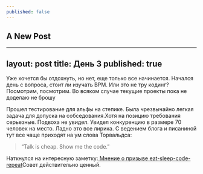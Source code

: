 ```yaml
---
published: false
---
```

## A New Post

---
layout: post
title: День 3
published: true
---

Уже хочется бы отдохнуть, но нет, еще только все начинается. Начался день с вопроса, стоит ли изучать BPM. Или это не тру кодинг? Посмотрим, посмотрим. Во всяком случае текущие проекты пока не доделаю не брошу

Прошел тестирование для альфы на степике. Была чрезвычайно легкая задача для допуска на собседования.Хотя на позицию требования серьезные. Подвоха не увидел. Увидел конкуренцию в размере 70 человек на место. Ладно это все лирика. С ведением блога и писаниной тут все чаще приходят на ум слова Торвальдса: 

> “Talk is cheap. Show me the code.”

Наткнулся на интересную заметку:[ Mнение о призыве eat-sleep-code-repeat](https://m.signalvnoise.com/eat-sleep-code-repeat-is-such-bullshit-c2a4d9beaaf5)Совет действительно ценный. 






